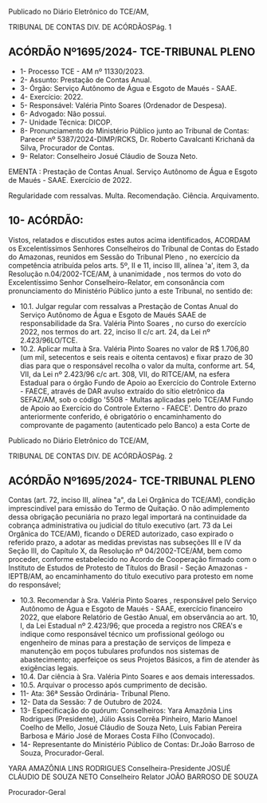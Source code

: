 Publicado  no  Diário  Eletrônico do TCE/AM,

TRIBUNAL DE CONTAS DIV. DE ACÓRDÃOSPág. 1

## ACÓRDÃO Nº1695/2024- TCE-TRIBUNAL PLENO

- 1- Processo TCE - AM nº 11330/2023.
- 2- Assunto: Prestação de Contas Anual.
- 3- Órgão: Serviço Autônomo de Água e Esgoto de Maués - SAAE.
- 4- Exercício: 2022.
- 5- Responsável: Valéria Pinto Soares (Ordenador de Despesa).
- 6- Advogado: Não possui.
- 7- Unidade Técnica: DICOP.
- 8- Pronunciamento  do  Ministério  Público  junto  ao  Tribunal  de  Contas: Parecer  nº 5387/2024-DIMP/RCKS,  Dr.  Roberto  Cavalcanti  Krichanã  da  Silva,  Procurador  de Contas.
- 9- Relator: Conselheiro Josué Cláudio de Souza Neto.

EMENTA : Prestação de Contas Anual. Serviço Autônomo  de  Água  e  Esgoto  de  Maués  -  SAAE. Exercício de 2022.

Regularidade com ressalvas. Multa. Recomendação. Ciência. Arquivamento.

## 10-  ACÓRDÃO:

Vistos, relatados e discutidos estes autos acima identificados, ACORDAM os Excelentíssimos Senhores Conselheiros do Tribunal de Contas do Estado do Amazonas, reunidos em Sessão do Tribunal Pleno , no exercício da competência atribuída pelos arts. 5º, II e 11, inciso III, alínea 'a', item 3, da Resolução n.04/2002-TCE/AM, à unanimidade , nos termos do voto do Excelentíssimo Senhor Conselheiro-Relator, em consonância com pronunciamento do Ministério Público junto a este Tribunal, no sentido de:

- 10.1. Julgar  regular  com  ressalvas a  Prestação  de  Contas  Anual  do Serviço Autônomo  de Água e Esgoto de Maués  SAAE  de responsabilidade da Sra. Valéria Pinto Soares , no curso do exercício 2022, nos termos do art. 22, inciso II c/c art. 24, da Lei nº 2.423/96LO/TCE.
- 10.2. Aplicar multa à Sra. Valéria Pinto Soares no valor de R$ 1.706,80 (um mil, setecentos e seis reais e oitenta centavos) e fixar prazo de 30 dias para que o responsável recolha o valor da multa, conforme art. 54, VII, da Lei nº 2.423/96 c/c art. 308, VII, do RITCE/AM, na esfera Estadual  para  o  órgão  Fundo  de  Apoio  ao  Exercício  do  Controle Externo - FAECE, através de DAR avulso extraído do sítio eletrônico da SEFAZ/AM, sob o código '5508 - Multas aplicadas pelo TCE/AM Fundo de Apoio ao Exercício do Controle Externo - FAECE'. Dentro do prazo anteriormente conferido, é obrigatório o encaminhamento do comprovante de pagamento (autenticado pelo Banco) a esta Corte de

Publicado  no  Diário  Eletrônico do TCE/AM,

TRIBUNAL DE CONTAS DIV. DE ACÓRDÃOSPág. 2

## ACÓRDÃO Nº1695/2024- TCE-TRIBUNAL PLENO

Contas  (art.  72,  inciso  III,  alínea  "a",  da  Lei  Orgânica  do  TCE/AM), condição imprescindível para emissão do Termo de Quitação. O não adimplemento dessa obrigação pecuniária no prazo legal importará na continuidade da cobrança administrativa ou judicial do título executivo (art.  73  da  Lei  Orgânica  do  TCE/AM), ficando  o  DERED  autorizado, caso  expirado  o  referido  prazo,  a  adotar  as  medidas  previstas  nas subseções  III  e  IV  da  Seção  III,  do  Capítulo  X,  da  Resolução  nº 04/2002-TCE/AM,  bem  como  proceder,  conforme  estabelecido  no Acordo  de  Cooperação  firmado  com  o  Instituto  de  Estudos  de Protesto  de  Títulos  do  Brasil  -  Seção  Amazonas  -  IEPTB/AM,  ao encaminhamento  do  título  executivo  para  protesto  em  nome  do responsável;

- 10.3. Recomendar à Sra.  Valéria  Pinto  Soares ,  responsável  pelo  Serviço Autônomo de Água e Esgoto de Maués  - SAAE, exercício  financeiro 2022, que elabore Relatório de Gestão Anual, em observância ao art. 10, I, da Lei Estadual nº 2.423/96; que proceda a registro nos CREA's e indique como responsável técnico um profissional geólogo ou engenheiro  de  minas  para  a  prestação  de  serviços  de  limpeza  e manutenção em poços tubulares profundos nos sistemas de abastecimento; aperfeiçoe os seus Projetos Básicos, a fim de atender às exigências legais.
- 10.4. Dar ciência à Sra. Valéria Pinto Soares e aos demais interessados.
- 10.5. Arquivar o processo após cumprimento de decisão.
- 11-  Ata: 36ª Sessão Ordinária- Tribunal Pleno.
- 12-  Data da Sessão: 7 de Outubro de 2024.
- 13-  Especificação do quórum: Conselheiros: Yara Amazônia Lins Rodrigues (Presidente),  Júlio  Assis  Corrêa  Pinheiro,  Mario  Manoel  Coelho  de  Mello,  Josué Cláudio de Souza Neto, Luis Fabian Pereira Barbosa e Mário José de Moraes Costa Filho (Convocado).
- 14-  Representante  do  Ministério  Público  de  Contas: Dr.João  Barroso  de  Souza, Procurador-Geral.

YARA AMAZÔNIA LINS RODRIGUES Conselheira-Presidente JOSUÉ CLÁUDIO DE SOUZA NETO Conselheiro Relator JOÃO BARROSO DE SOUZA

Procurador-Geral